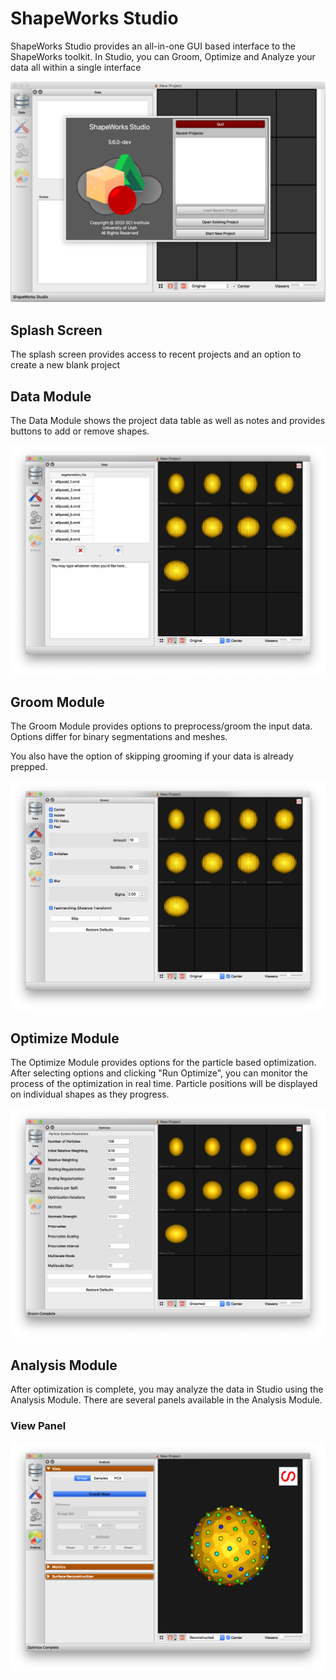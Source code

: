 # ShapeWorks Studio

ShapeWorks Studio provides an all-in-one GUI based interface to the
ShapeWorks toolkit.  In Studio, you can Groom, Optimize and Analyze
your data all within a single interface

![ShapeWorks Studio Interface with Splash Screen](../img/studio/studio_interface.png)

## Splash Screen

The splash screen provides access to recent projects and an option to create a new blank project

## Data Module

The Data Module shows the project data table as well as notes and provides buttons to add or remove shapes.

![ShapeWorks Studio Data Module](../img/studio/studio_data.png)

## Groom Module

The Groom Module provides options to preprocess/groom the input data.  Options differ for binary segmentations and meshes.

You also have the option of skipping grooming if your data is already prepped.

![ShapeWorks Studio Groom Module](../img/studio/studio_groom.png)

## Optimize Module

The Optimize Module provides options for the particle based optimization.  After selecting options and clicking "Run Optimize", you can monitor the process of the optimization in real time.  Particle positions will be displayed on individual shapes as they progress.

![ShapeWorks Studio Optimize Module](../img/studio/studio_optimize.png)

## Analysis Module

After optimization is complete, you may analyze the data in Studio using the Analysis Module.  There are several panels available in the Analysis Module.

### View Panel


![ShapeWorks Studio Analysis View Panel](../img/studio/studio_analyze_view.png)



